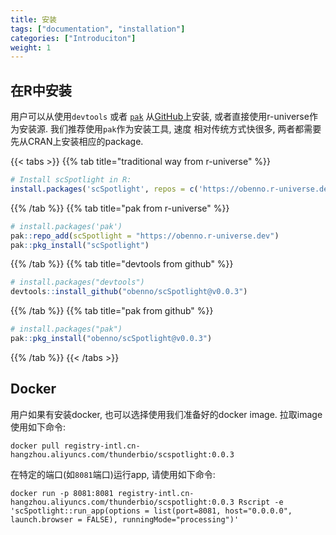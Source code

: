 ```yaml
---
title: 安装
tags: ["documentation", "installation"]
categories: ["Introduciton"]
weight: 1
---
```



## 在R中安装

用户可以从使用`devtools` 或者 [`pak`](https://pak.r-lib.org/) 从[GitHub](https://github.com/obenno/scSpotlight)上安装, 
或者直接使用r-universe作为安装源. 我们推荐使用`pak`作为安装工具, 速度
相对传统方式快很多, 两者都需要先从CRAN上安装相应的package.

{{< tabs >}}
{{% tab title="traditional way from r-universe" %}}
```r
# Install scSpotlight in R:
install.packages('scSpotlight', repos = c('https://obenno.r-universe.dev', 'https://cloud.r-project.org'))
```
{{% /tab %}}
{{% tab title="pak from r-universe" %}}
```r
# install.packages('pak')
pak::repo_add(scSpotlight = "https://obenno.r-universe.dev")
pak::pkg_install("scSpotlight")
```
{{% /tab %}}
{{% tab title="devtools from github" %}}
```r
# install.packages("devtools")
devtools::install_github("obenno/scSpotlight@v0.0.3")
```
{{% /tab %}}
{{% tab title="pak from github" %}}
```r
# install.packages("pak")
pak::pkg_install("obenno/scSpotlight@v0.0.3")
```
{{% /tab %}}
{{< /tabs >}}


## Docker

用户如果有安装docker, 也可以选择使用我们准备好的docker image. 拉取image使用如下命令:

```
docker pull registry-intl.cn-hangzhou.aliyuncs.com/thunderbio/scspotlight:0.0.3
```

在特定的端口(如`8081`端口)运行app, 请使用如下命令:

```
docker run -p 8081:8081 registry-intl.cn-hangzhou.aliyuncs.com/thunderbio/scspotlight:0.0.3 Rscript -e 'scSpotlight::run_app(options = list(port=8081, host="0.0.0.0", launch.browser = FALSE), runningMode="processing")'
```
    